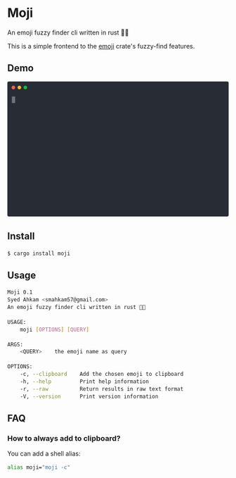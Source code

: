 # Moji

An emoji fuzzy finder cli written in rust 🦀✨

This is a simple frontend to the [emoji](https://docs.rs/emoji/0.2.1/emoji/index.html) crate's fuzzy-find features.

## Demo

![](assets/demo.svg)

## Install

```sh
$ cargo install moji
```

## Usage

```sh
Moji 0.1
Syed Ahkam <smahkam57@gmail.com>
An emoji fuzzy finder cli written in rust 🦀✨

USAGE:
    moji [OPTIONS] [QUERY]

ARGS:
    <QUERY>    the emoji name as query

OPTIONS:
    -c, --clipboard    Add the chosen emoji to clipboard
    -h, --help         Print help information
    -r, --raw          Return results in raw text format
    -V, --version      Print version information
```
## FAQ

### How to always add to clipboard?

You can add a shell alias:

```sh
alias moji="moji -c"
```
